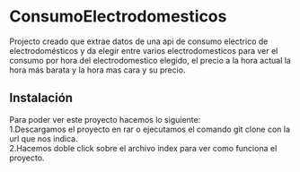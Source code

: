 # ConsumoElectrodomesticos

Projecto creado que extrae datos de una api de consumo electrico de electrodomésticos y da elegir entre varios electrodomesticos para ver el consumo por hora del electrodomestico elegido, el precio a la hora actual
la hora más barata y la hora mas cara y su precio.

## Instalación

Para poder ver este proyecto hacemos lo siguiente:</br>
1.Descargamos el proyecto en rar o ejecutamos el comando git clone con la url que nos indica.</br>
2.Hacemos doble click sobre el archivo index para ver como funciona el proyecto.
